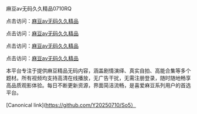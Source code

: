 麻豆av无码久久精品0710RQ

点击访问：<a href="https://heiliaozj3tjd.pages.dev">麻豆av无码久久精品</a> 

点击访问：<a href="https://heiliaozj3tjd.pages.dev">麻豆av无码久久精品</a> 

点击访问：<a href="https://heiliaozj3tjd.pages.dev">麻豆av无码久久精品</a> 

点击访问：<a href="https://heiliaozj3tjd.pages.dev">麻豆av无码久久精品</a>

本平台专注于提供麻豆精品无码内容，涵盖剧情演绎、真实自拍、高能合集等多个题材。所有视频均支持高清在线播放，无广告干扰，无需注册登录，随时随地畅享高品质观影体验。每日不断更新资源，界面简洁流畅，是喜爱麻豆系列用户的首选平台。

[Canonical link](https://github.com/Y20250710/So5）

